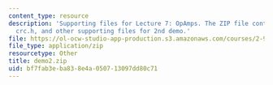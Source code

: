 ```yaml
---
content_type: resource
description: 'Supporting files for Lecture 7: OpAmps. The ZIP file contains: main.c,
  crc.h, and other supporting files for 2nd demo.'
file: https://ol-ocw-studio-app-production.s3.amazonaws.com/courses/2-996-biomedical-devices-design-laboratory-fall-2007/bf7fab3eba838e4a050713097dd80c71_demo2.zip
file_type: application/zip
resourcetype: Other
title: demo2.zip
uid: bf7fab3e-ba83-8e4a-0507-13097dd80c71
---
```

